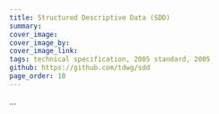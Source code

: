 ```yaml
---
title: Structured Descriptive Data (SDD)
summary: 
cover_image: 
cover_image_by: 
cover_image_link: 
tags: technical specification, 2005 standard, 2005
github: https://github.com/tdwg/sdd
page_order: 18
---
```


...
